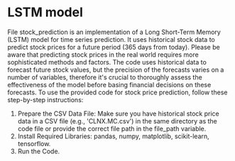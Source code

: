 # LSTM model
File stock_prediction is an implementation of a Long Short-Term Memory (LSTM) model for time series prediction. It uses historical stock data to predict stock prices for a future period (365 days from today).
Please be aware that predicting stock prices in the real world requires more sophisticated methods and factors. The code uses historical data to forecast future stock values, but the precision of the forecasts varies on a number of variables, therefore it's crucial to thoroughly assess the effectiveness of the model before basing financial decisions on these forecasts.
To use the provided code for stock price prediction, follow these step-by-step instructions:
1. Prepare the CSV Data File:
Make sure you have historical stock price data in a CSV file (e.g., 'CLNX.MC.csv') in the same directory as the code file or provide the correct file path in the file_path variable.
2. Install Required Libraries: pandas, numpy, matplotlib, scikit-learn, tensorflow.
3. Run the Code.
